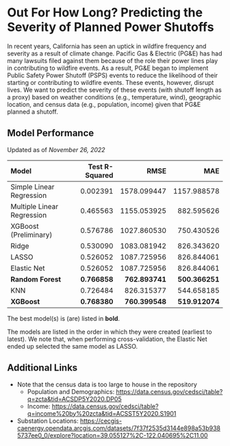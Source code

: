 # Out For How Long? Predicting the Severity of Planned Power Shutoffs

In recent years, California has seen an uptick in wildfire frequency and severity as a result of climate change. Pacific Gas & Electric (PG&E) has had many lawsuits filed against them because of the role their power lines play in contributing to wildfire events. As a result, PG&E began to implement Public Safety Power Shutoff (PSPS) events to reduce the likelihood of their starting or contributing to wildfire events. These events, however, disrupt lives. We want to predict the severity of these events (with  shutoff length as a proxy) based on weather conditions (e.g., temperature, wind), geographic location, and census data (e.g., population, income) given that PG&E planned a shutoff.

## Model Performance
Updated as of _November 26, 2022_

| Model                     |Test R-Squared|RMSE           |MAE            |
|:--------------------------|-------------:|--------------:|--------------:|
|Simple Linear Regression   |	  0.002391   |  1578.099447  |  1157.988578  |
|Multiple Linear Regression |	  0.465563   |  1155.053925  |   882.595626  |
|XGBoost (Preliminary)      |	  0.576786   |  1027.860530  |   750.430526  |
|Ridge                      |	  0.530090   |  1083.081942  |   826.343620  |
|LASSO                      |	  0.526052   |  1087.725956  |   826.844061  |
|Elastic Net                |	  0.526052   |  1087.725956  |   826.844061  |
|**Random Forest**          | **0.766858** | **762.893741**| **500.366251**|
|KNN                        |   0.726484   |   826.315377  |   544.658185  |
|**XGBoost**                | **0.768380** | **760.399548**| **519.912074**|

The best model(s) is (are) listed in **bold**.

The models are listed in the order in which they were created (earliest to latest). We note that, when performing cross-validation, the Elastic Net ended up selected the same model as LASSO.

## Additional Links

  - Note that the census data is too large to house in the repository
    - Population and Demographics: https://data.census.gov/cedsci/table?q=zcta&tid=ACSDP5Y2020.DP05
    - Income: https://data.census.gov/cedsci/table?q=income%20by%20zcta&tid=ACSST5Y2020.S1901
  - Substation Locations: https://cecgis-caenergy.opendata.arcgis.com/datasets/7f37f2535d3144e898a53b9385737ee0_0/explore?location=39.055127%2C-122.040695%2C11.00
